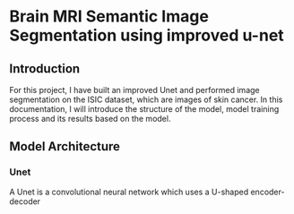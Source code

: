 # Brain MRI Semantic Image Segmentation using improved u-net
## Introduction
For this project, I have built an improved Unet and performed image segmentation on the ISIC dataset, which are images of skin cancer. In this documentation, I will introduce the structure of the model, model training process and its results based on the model. 

## Model Architecture 
### Unet 
A Unet is a convolutional neural network which uses a U-shaped encoder-decoder 
